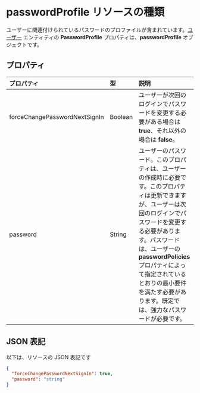 # <a name="passwordprofile-resource-type"></a>passwordProfile リソースの種類

ユーザーに関連付けられているパスワードのプロファイルが含まれています。[ユーザー](user.md) エンティティの **PasswordProfile** プロパティは、**passwordProfile** オブジェクトです。


## <a name="properties"></a>プロパティ
| プロパティ       | 型    |説明|
|:---------------|:--------|:----------|
|forceChangePasswordNextSignIn|Boolean| ユーザーが次回のログインでパスワードを変更する必要がある場合は **true**、それ以外の場合は **false**。 |
|password|String|ユーザーのパスワード。このプロパティは、ユーザーの作成時に必要です。このプロパティは更新できますが、ユーザーは次回のログインでパスワードを変更する必要があります。パスワードは、ユーザーの **passwordPolicies** プロパティによって指定されているとおりの最小要件を満たす必要があります。既定では、強力なパスワードが必要です。|


## <a name="json-representation"></a>JSON 表記

以下は、リソースの JSON 表記です

<!-- {
  "blockType": "resource",
  "optionalProperties": [

  ],
  "@odata.type": "microsoft.graph.passwordprofile"
}-->

```json
{
  "forceChangePasswordNextSignIn": true,
  "password": "string"
}

```

<!-- uuid: 8fcb5dbc-d5aa-4681-8e31-b001d5168d79
2015-10-25 14:57:30 UTC -->
<!-- {
  "type": "#page.annotation",
  "description": "passwordProfile resource",
  "keywords": "",
  "section": "documentation",
  "tocPath": ""
}-->
